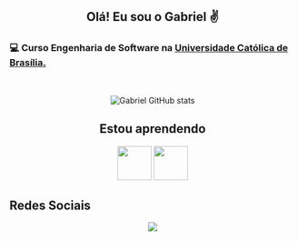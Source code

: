 <div align="center">

## Olá! Eu sou o Gabriel ✌️

</div>


###  💻 Curso Engenharia de Software na <a href="https://ucb.catolica.edu.br/portal/"> Universidade Católica de Brasília.</a>

          

<br>

<div align="center">

![Gabriel GitHub stats](https://github-readme-stats.vercel.app/api?username=gabrielviana&show_icons=true&theme=radical)
<h2>Estou aprendendo</h2>

<img src="https://cdn.jsdelivr.net/gh/devicons/devicon@latest/icons/java/java-original-wordmark.svg" width="60" height = "60" />
<img src="https://cdn.jsdelivr.net/gh/devicons/devicon@latest/icons/linux/linux-original.svg"  width="60" height = "60" />
          
          

<h2 align="left">Redes Sociais</h2>
<a href="https://www.linkedin.com/in/gabriel-viana-8b9273289/" target="_blank"> <img loading="lazy" src="https://img.shields.io/badge/-LinkedIn-%230077B5?style=for-the-badge&logo=linkedin&logoColor=white" target="_blank"></a>
          
</div>
